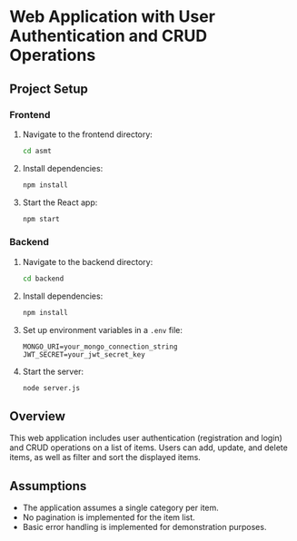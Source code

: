 # Web Application with User Authentication and CRUD Operations

## Project Setup

### Frontend
1. Navigate to the frontend directory:
    ```bash
    cd asmt
    ```
2. Install dependencies:
    ```bash
    npm install
    ```
3. Start the React app:
    ```bash
    npm start
    ```

### Backend
1. Navigate to the backend directory:
    ```bash
    cd backend
    ```
2. Install dependencies:
    ```bash
    npm install
    ```
3. Set up environment variables in a `.env` file:
    ```
    MONGO_URI=your_mongo_connection_string
    JWT_SECRET=your_jwt_secret_key
    ```
4. Start the server:
    ```bash
    node server.js
    ```

## Overview

This web application includes user authentication (registration and login) and CRUD operations on a list of items. Users can add, update, and delete items, as well as filter and sort the displayed items.

## Assumptions

- The application assumes a single category per item.
- No pagination is implemented for the item list.
- Basic error handling is implemented for demonstration purposes.
